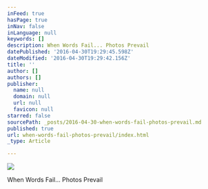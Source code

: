 ```yaml
---
inFeed: true
hasPage: true
inNav: false
inLanguage: null
keywords: []
description: When Words Fail... Photos Prevail
datePublished: '2016-04-30T19:29:45.598Z'
dateModified: '2016-04-30T19:29:42.156Z'
title: ''
author: []
authors: []
publisher:
  name: null
  domain: null
  url: null
  favicon: null
starred: false
sourcePath: _posts/2016-04-30-when-words-fail-photos-prevail.md
published: true
url: when-words-fail-photos-prevail/index.html
_type: Article

---
```

![](https://the-grid-user-content.s3-us-west-2.amazonaws.com/cac07ddf-c987-4bff-8595-19bc9c80d78a.jpg)

When Words Fail... Photos Prevail